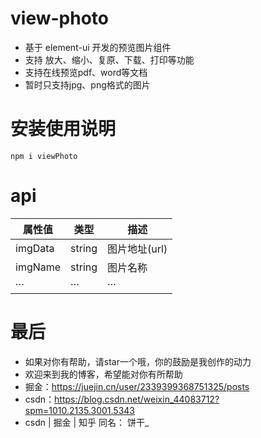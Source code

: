 # view-photo

- 基于 element-ui 开发的预览图片组件
- 支持 放大、缩小、复原、下载、打印等功能
- 支持在线预览pdf、word等文档
- 暂时只支持jpg、png格式的图片

# 安装使用说明

```
npm i viewPhoto
```
# api

| 属性值 |  类型 | 描述
| --- | --- | ---
| imgData | string | 图片地址(url)
| imgName | string | 图片名称
| ··· | ··· | ···

# 最后

- 如果对你有帮助，请star一个哦，你的鼓励是我创作的动力
- 欢迎来到我的博客，希望能对你有所帮助
- 掘金：https://juejin.cn/user/2339399368751325/posts
- csdn：https://blog.csdn.net/weixin_44083712?spm=1010.2135.3001.5343
- csdn | 掘金 | 知乎 同名： 饼干_


